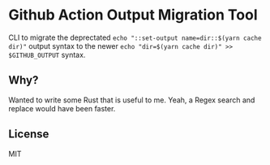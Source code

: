 # Github Action Output Migration Tool

CLI to migrate the deprectated `echo "::set-output name=dir::$(yarn cache dir)"` output syntax to the newer `echo "dir=$(yarn cache dir)" >> $GITHUB_OUTPUT` syntax.

## Why?

Wanted to write some Rust that is useful to me. Yeah, a Regex search and replace would have been faster.

## License

MIT
